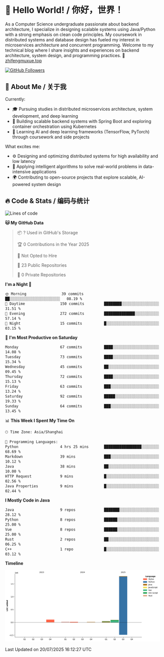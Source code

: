# 👋 Hello World! / 你好，世界！

As a Computer Science undergraduate passionate about backend architecture, I specialize in designing scalable systems using Java/Python with a strong emphasis on clean code principles. My coursework in distributed systems and database design has fueled my interest in microservices architecture and concurrent programming. Welcome to my technical blog where I share insights and experiences on backend architecture, system design, and programming practices.
🔗 [zhifengmuxue.top](https://zhifengmuxue.top)

[![GitHub Followers](https://img.shields.io/github/followers/zhifengmuxue?logo=github&style=social)](https://github.com/zhifengmuxue)




## 🚀 About Me / 关于我
Currently:
- 🎓 Pursuing studies in distributed microservices architecture, system development, and deep learning
- 🔧 Building scalable backend systems with Spring Boot and exploring container orchestration using Kubernetes
- 🧠 Learning AI and deep learning frameworks (TensorFlow, PyTorch) through coursework and side projects

What excites me:
- ⚙️ Designing and optimizing distributed systems for high availability and low latency
- 🧩 Applying intelligent algorithms to solve real-world problems in data-intensive applications
- 🌍 Contributing to open-source projects that explore scalable, AI-powered system design



## 🔥 Code & Stats / 编码与统计

<!--START_SECTION:waka-->
![Lines of code](https://img.shields.io/badge/From%20Hello%20World%20I%27ve%20Written-2.1%20million%20lines%20of%20code-blue)

**🐱 My GitHub Data** 

> 📦 ? Used in GitHub's Storage 
 > 
> 🏆 0 Contributions in the Year 2025
 > 
> 🚫 Not Opted to Hire
 > 
> 📜 23 Public Repositories 
 > 
> 🔑 0 Private Repositories 
 > 
**I'm a Night 🦉** 

```text
🌞 Morning                39 commits          ██░░░░░░░░░░░░░░░░░░░░░░░   08.19 % 
🌆 Daytime                150 commits         ████████░░░░░░░░░░░░░░░░░   31.51 % 
🌃 Evening                272 commits         ██████████████░░░░░░░░░░░   57.14 % 
🌙 Night                  15 commits          █░░░░░░░░░░░░░░░░░░░░░░░░   03.15 % 
```
📅 **I'm Most Productive on Saturday** 

```text
Monday                   67 commits          ████░░░░░░░░░░░░░░░░░░░░░   14.08 % 
Tuesday                  73 commits          ████░░░░░░░░░░░░░░░░░░░░░   15.34 % 
Wednesday                45 commits          ██░░░░░░░░░░░░░░░░░░░░░░░   09.45 % 
Thursday                 72 commits          ████░░░░░░░░░░░░░░░░░░░░░   15.13 % 
Friday                   63 commits          ███░░░░░░░░░░░░░░░░░░░░░░   13.24 % 
Saturday                 92 commits          █████░░░░░░░░░░░░░░░░░░░░   19.33 % 
Sunday                   64 commits          ███░░░░░░░░░░░░░░░░░░░░░░   13.45 % 
```


📊 **This Week I Spent My Time On** 

```text
🕑︎ Time Zone: Asia/Shanghai

💬 Programming Languages: 
Python                   4 hrs 25 mins       █████████████████░░░░░░░░   68.69 % 
Markdown                 39 mins             ███░░░░░░░░░░░░░░░░░░░░░░   10.12 % 
Java                     38 mins             ██░░░░░░░░░░░░░░░░░░░░░░░   10.00 % 
HTTP Request             9 mins              █░░░░░░░░░░░░░░░░░░░░░░░░   02.56 % 
Java Properties          9 mins              █░░░░░░░░░░░░░░░░░░░░░░░░   02.44 % 
```

**I Mostly Code in Java** 

```text
Java                     9 repos             ███████░░░░░░░░░░░░░░░░░░   28.12 % 
Python                   8 repos             ██████░░░░░░░░░░░░░░░░░░░   25.00 % 
Vue                      8 repos             ██████░░░░░░░░░░░░░░░░░░░   25.00 % 
Rust                     2 repos             ██░░░░░░░░░░░░░░░░░░░░░░░   06.25 % 
C++                      1 repo              █░░░░░░░░░░░░░░░░░░░░░░░░   03.12 % 
```



**Timeline**

![Lines of Code chart](https://raw.githubusercontent.com/zhifengmuxue/zhifengmuxue/main/assets/bar_graph.png)


 Last Updated on 20/07/2025 16:12:27 UTC
<!--END_SECTION:waka-->



